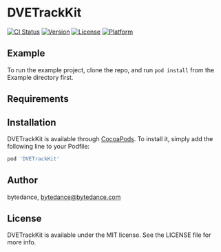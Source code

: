 # DVETrackKit

[![CI Status](https://img.shields.io/travis/bytedance/DVETrackKit.svg?style=flat)](https://travis-ci.org/bytedance/DVETrackKit)
[![Version](https://img.shields.io/cocoapods/v/DVETrackKit.svg?style=flat)](https://cocoapods.org/pods/DVETrackKit)
[![License](https://img.shields.io/cocoapods/l/DVETrackKit.svg?style=flat)](https://cocoapods.org/pods/DVETrackKit)
[![Platform](https://img.shields.io/cocoapods/p/DVETrackKit.svg?style=flat)](https://cocoapods.org/pods/DVETrackKit)

## Example

To run the example project, clone the repo, and run `pod install` from the Example directory first.

## Requirements

## Installation

DVETrackKit is available through [CocoaPods](https://cocoapods.org). To install
it, simply add the following line to your Podfile:

```ruby
pod 'DVETrackKit'
```

## Author

bytedance, bytedance@bytedance.com

## License

DVETrackKit is available under the MIT license. See the LICENSE file for more info.
